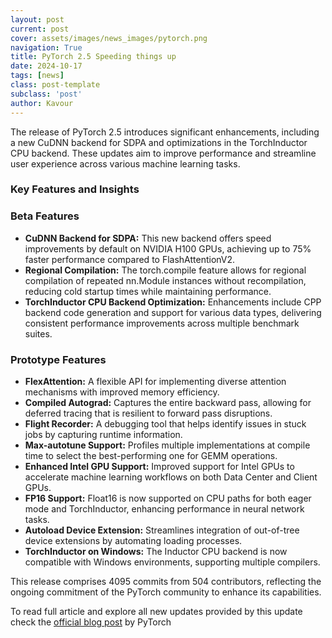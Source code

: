 ```yaml
---
layout: post
current: post
cover: assets/images/news_images/pytorch.png
navigation: True
title: PyTorch 2.5 Speeding things up
date: 2024-10-17
tags: [news]
class: post-template
subclass: 'post'
author: Kavour
---
```


<p>The release of PyTorch 2.5 introduces significant enhancements, including a new CuDNN backend for SDPA and optimizations in the TorchInductor CPU backend. These updates aim to improve performance and streamline user experience across various machine learning tasks.</p>

<h3>Key Features and Insights</h3>

<h3>Beta Features</h3>

<ul>
    <li><strong>CuDNN Backend for SDPA:</strong> This new backend offers speed improvements by default on NVIDIA H100 GPUs, achieving up to 75% faster performance compared to FlashAttentionV2.</li>
    <li><strong>Regional Compilation:</strong> The torch.compile feature allows for regional compilation of repeated nn.Module instances without recompilation, reducing cold startup times while maintaining performance.</li>
    <li><strong>TorchInductor CPU Backend Optimization:</strong> Enhancements include CPP backend code generation and support for various data types, delivering consistent performance improvements across multiple benchmark suites.</li>
</ul>

<h3>Prototype Features</h3>

<ul>
    <li><strong>FlexAttention:</strong> A flexible API for implementing diverse attention mechanisms with improved memory efficiency.</li>
    <li><strong>Compiled Autograd:</strong> Captures the entire backward pass, allowing for deferred tracing that is resilient to forward pass disruptions.</li>
    <li><strong>Flight Recorder:</strong> A debugging tool that helps identify issues in stuck jobs by capturing runtime information.</li>
    <li><strong>Max-autotune Support:</strong> Profiles multiple implementations at compile time to select the best-performing one for GEMM operations.</li>
    <li><strong>Enhanced Intel GPU Support:</strong> Improved support for Intel GPUs to accelerate machine learning workflows on both Data Center and Client GPUs.</li>
    <li><strong>FP16 Support:</strong> Float16 is now supported on CPU paths for both eager mode and TorchInductor, enhancing performance in neural network tasks.</li>
    <li><strong>Autoload Device Extension:</strong> Streamlines integration of out-of-tree device extensions by automating loading processes.</li>
    <li><strong>TorchInductor on Windows:</strong> The Inductor CPU backend is now compatible with Windows environments, supporting multiple compilers.</li>
</ul>

<p>This release comprises 4095 commits from 504 contributors, reflecting the ongoing commitment of the PyTorch community to enhance its capabilities.</p>

<p>To read full article and explore all new updates provided by this update check the <a href='https://pytorch.org/blog/pytorch2-5/'>official blog post</a> by PyTorch</p>